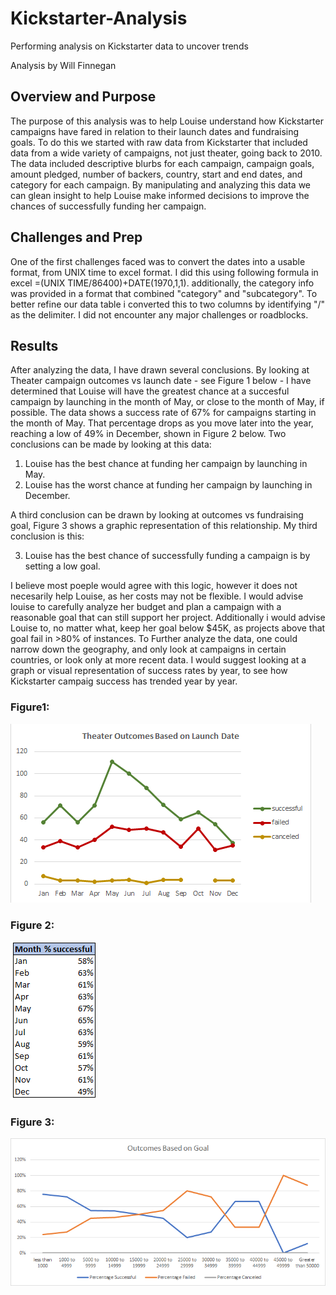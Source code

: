 # Kickstarter-Analysis
Performing analysis on Kickstarter data to uncover trends

Analysis by Will Finnegan 

## Overview and Purpose
The purpose of this analysis was to help Louise understand how Kickstarter campaigns have fared in relation to their launch dates and fundraising goals. To do this we started with raw data from Kickstarter that included data from a wide variety of campaigns, not just theater, going back to 2010. The data included descriptive blurbs for each campaign, campaign goals, amount pledged, number of backers, country, start and end dates, and category for each campaign. By manipulating and analyzing this data we can glean insight to help Louise make informed decisions to improve the chances of successfully funding her campaign. 

## Challenges and Prep
One of the first challenges faced was to convert the dates into a usable format, from UNIX time to excel format. I did this using following formula in excel  =(UNIX TIME/86400)+DATE(1970,1,1). additionally, the category info was provided in a format that combined "category" and "subcategory". To better refine our data table i converted this to two columns by identifying "/" as the delimiter. I did not encounter any major challenges or roadblocks. 

## Results 

After analyzing the data, I have drawn several conclusions. 
By looking at Theater campaign outcomes vs launch date - see Figure 1 below - I have determined that Louise will have the greatest chance at a succesful campaign by launching in the month of May, or close to the month of May, if possible. The data shows a success rate of 67% for campaigns starting in the month of May. That percentage drops as you move later into the year, reaching a low of 49% in December, shown in Figure 2 below. 
Two conclusions can be made by looking at this data: 
1. Louise has the best chance at funding her campaign by launching in May.
2. Louise has the worst chance at funding her campaign by launching in December.

A third conclusion can be drawn by looking at outcomes vs fundraising goal, Figure 3 shows a graphic representation of this relationship. My third conclusion is this:

3. Louise has the best chance of successfully funding a campaign is by setting a low goal. 

I believe most poeple would agree with this logic, however it does not necesarily help Louise, as her costs may not be flexible. I would advise louise to carefully analyze her budget and plan a campaign with a reasonable goal that can still support her project. Additionally i would advise Louise to, no matter what, keep her goal below $45K, as projects above that goal fail in  >80% of instances. 
To Further analyze the data, one could narrow down the geography, and only look at campaigns in certain countries, or look only at more recent data. I would suggest looking at a graph or visual representation of success rates by year, to see how Kickstarter campaig success has trended year by year. 


### Figure1:
![](Resources/Theater_Outcomes_vs_Launch.png)

### Figure 2:
![](Resources/Success_Rate_Month.png)

### Figure 3:
![](Resources/Outcomes_vs_Goals.png)
